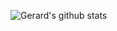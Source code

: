 ![Gerard's github stats](https://github-readme-stats.vercel.app/api?username=gerardcl&show_icons=true&title_color=0869D6&icon_color=636363&text_color=9f9f9f&bg_color=fff)

